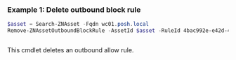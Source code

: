 ### Example 1: Delete outbound block rule
```powershell
$asset = Search-ZNAsset -Fqdn wc01.posh.local
Remove-ZNAssetOutboundBlockRule -AssetId $asset -RuleId 4bac992e-e42d-4afe-8b66-ade66186b3e7
```

```output

```

This cmdlet deletes an outbound allow rule.